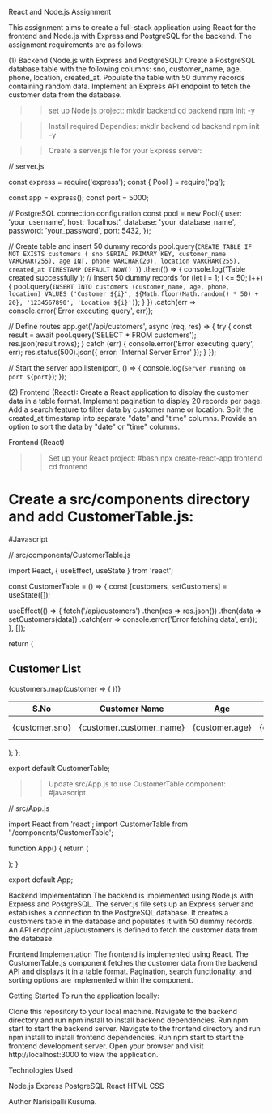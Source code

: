 React and Node.js Assignment



This assignment aims to create a full-stack application using React for the frontend and Node.js with Express and PostgreSQL for the backend. The assignment requirements are as follows:

(1) Backend (Node.js with Express and PostgreSQL):
Create a PostgreSQL database table with the following columns: sno, customer_name, age, phone, location, created_at.
Populate the table with 50 dummy records containing random data.
Implement an Express API endpoint to fetch the customer data from the database.

>> set up Node js project:
mkdir backend
cd backend
npm init -y

>> Install required Dependies:
mkdir backend
cd backend
npm init -y

>>Create a server.js file for your Express server:

// server.js

const express = require('express');
const { Pool } = require('pg');

const app = express();
const port = 5000;

// PostgreSQL connection configuration
const pool = new Pool({
  user: 'your_username',
  host: 'localhost',
  database: 'your_database_name',
  password: 'your_password',
  port: 5432,
});

// Create table and insert 50 dummy records
pool.query(`
  CREATE TABLE IF NOT EXISTS customers (
    sno SERIAL PRIMARY KEY,
    customer_name VARCHAR(255),
    age INT,
    phone VARCHAR(20),
    location VARCHAR(255),
    created_at TIMESTAMP DEFAULT NOW()
  )
`)
  .then(() => {
    console.log('Table created successfully');
    // Insert 50 dummy records
    for (let i = 1; i <= 50; i++) {
      pool.query(`
        INSERT INTO customers (customer_name, age, phone, location)
        VALUES ('Customer ${i}', ${Math.floor(Math.random() * 50) + 20}, '1234567890', 'Location ${i}')
      `);
    }
  })
  .catch(err => console.error('Error executing query', err));

// Define routes
app.get('/api/customers', async (req, res) => {
  try {
    const result = await pool.query('SELECT * FROM customers');
    res.json(result.rows);
  } catch (err) {
    console.error('Error executing query', err);
    res.status(500).json({ error: 'Internal Server Error' });
  }
});

// Start the server
app.listen(port, () => {
  console.log(`Server running on port ${port}`);
});

(2) Frontend (React):
Create a React application to display the customer data in a table format.
Implement pagination to display 20 records per page.
Add a search feature to filter data by customer name or location.
Split the created_at timestamp into separate "date" and "time" columns.
Provide an option to sort the data by "date" or "time" columns.

Frontend (React)

>>Set up your React project:
#bash
npx create-react-app frontend
cd frontend
# Create a src/components directory and add CustomerTable.js:
#Javascript

// src/components/CustomerTable.js

import React, { useEffect, useState } from 'react';

const CustomerTable = () => {
  const [customers, setCustomers] = useState([]);

  useEffect(() => {
    fetch('/api/customers')
      .then(res => res.json())
      .then(data => setCustomers(data))
      .catch(err => console.error('Error fetching data', err));
  }, []);

  return (
    <div>
      <h2>Customer List</h2>
      <table>
        <thead>
          <tr>
            <th>S.No</th>
            <th>Customer Name</th>
            <th>Age</th>
            <th>Phone</th>
            <th>Location</th>
            <th>Created Date</th>
            <th>Created Time</th>
          </tr>
        </thead>
        <tbody>
          {customers.map(customer => (
            <tr key={customer.sno}>
              <td>{customer.sno}</td>
              <td>{customer.customer_name}</td>
              <td>{customer.age}</td>
              <td>{customer.phone}</td>
              <td>{customer.location}</td>
              <td>{new Date(customer.created_at).toLocaleDateString()}</td>
              <td>{new Date(customer.created_at).toLocaleTimeString()}</td>
            </tr>
          ))}
        </tbody>
      </table>
    </div>
  );
};

export default CustomerTable;

>> Update src/App.js to use CustomerTable component:
#javascript

// src/App.js

import React from 'react';
import CustomerTable from './components/CustomerTable';

function App() {
  return (
    <div className="App">
      <CustomerTable />
    </div>
  );
}

export default App;

Backend Implementation
The backend is implemented using Node.js with Express and PostgreSQL.
The server.js file sets up an Express server and establishes a connection to the PostgreSQL database.
It creates a customers table in the database and populates it with 50 dummy records.
An API endpoint /api/customers is defined to fetch the customer data from the database.


Frontend Implementation
The frontend is implemented using React.
The CustomerTable.js component fetches the customer data from the backend API and displays it in a table format.
Pagination, search functionality, and sorting options are implemented within the component.

Getting Started
To run the application locally:

Clone this repository to your local machine.
Navigate to the backend directory and run npm install to install backend dependencies.
Run npm start to start the backend server.
Navigate to the frontend directory and run npm install to install frontend dependencies.
Run npm start to start the frontend development server.
Open your browser and visit http://localhost:3000 to view the application.

Technologies Used

Node.js
Express
PostgreSQL
React
HTML
CSS

Author
Narisipalli Kusuma.






